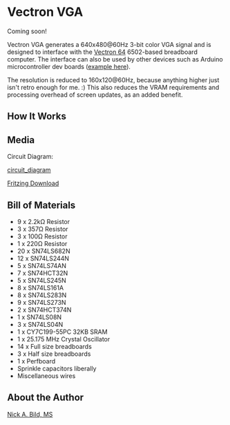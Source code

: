 # Vectron VGA

Coming soon!

Vectron VGA generates a 640x480@60Hz 3-bit color VGA signal and is designed to interface with the [Vectron 64](https://github.com/nickbild/vectron_64) 6502-based breadboard computer.  The interface can also be used by other devices such as Arduino microcontroller dev boards ([example here](https://github.com/nickbild/vectron_vga/tree/master/sram_vectron_simulator)).

The resolution is reduced to 160x120@60Hz, because anything higher just isn't retro enough for me.  :)  This also reduces the VRAM requirements and processing overhead of screen updates, as an added benefit.

## How It Works

## Media

Circuit Diagram:

[circuit_diagram](https://raw.githubusercontent.com/nickbild/vectron_vga/master/diagrams/circuit_diagram_bb_sm.jpg)

[Fritzing Download](https://github.com/nickbild/vectron_vga/raw/master/diagrams/circuit_diagram.fzz)

## Bill of Materials

- 9 x 2.2kΩ Resistor
- 3 x 357Ω Resistor
- 3 x 100Ω Resistor
- 1 x 220Ω Resistor
- 20 x SN74LS682N
- 12 x SN74LS244N
- 5 x SN74LS74AN
- 7 x SN74HCT32N
- 5 x SN74LS245N
- 8 x SN74LS161A
- 8 x SN74LS283N
- 9 x SN74LS273N
- 2 x SN74HCT374N
- 1 x SN74LS08N
- 3 x SN74LS04N
- 1 x CY7C199-55PC 32KB SRAM
- 1 x 25.175 MHz Crystal Oscillator
- 14 x Full size breadboards
- 3 x Half size breadboards
- 1 x Perfboard
- Sprinkle capacitors liberally
- Miscellaneous wires

## About the Author

[Nick A. Bild, MS](https://nickbild79.firebaseapp.com/#!/)
